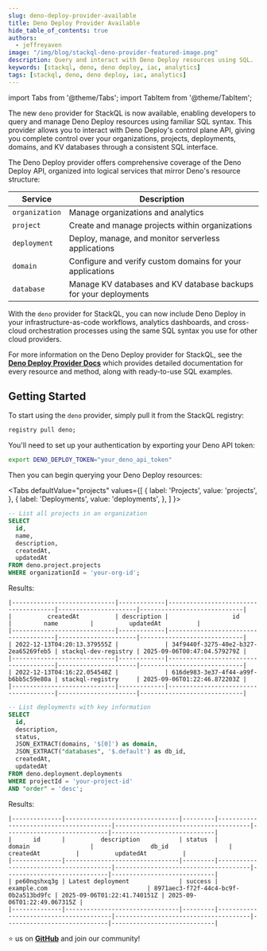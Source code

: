 ```yaml
---
slug: deno-deploy-provider-available
title: Deno Deploy Provider Available
hide_table_of_contents: true
authors:	
  - jeffreyaven
image: "/img/blog/stackql-deno-provider-featured-image.png"
description: Query and interact with Deno Deploy resources using SQL.
keywords: [stackql, deno, deno deploy, iac, analytics]
tags: [stackql, deno, deno deploy, iac, analytics]
---
```


import Tabs from '@theme/Tabs';
import TabItem from '@theme/TabItem';

The new `deno` provider for StackQL is now available, enabling developers to query and manage Deno Deploy resources using familiar SQL syntax. This provider allows you to interact with Deno Deploy's control plane API, giving you complete control over your organizations, projects, deployments, domains, and KV databases through a consistent SQL interface.  

The Deno Deploy provider offers comprehensive coverage of the Deno Deploy API, organized into logical services that mirror Deno's resource structure:

| Service | Description |
|---------|-------------|
| `organization` | Manage organizations and analytics |
| `project` | Create and manage projects within organizations |
| `deployment` | Deploy, manage, and monitor serverless applications |
| `domain` | Configure and verify custom domains for your applications |
| `database` | Manage KV databases and KV database backups for your deployments |

  
With the `deno` provider for StackQL, you can now include Deno Deploy in your infrastructure-as-code workflows, analytics dashboards, and cross-cloud orchestration processes using the same SQL syntax you use for other cloud providers.  

For more information on the Deno Deploy provider for StackQL, see the [__Deno Deploy Provider Docs__](https://deno-provider.stackql.io/) which provides detailed documentation for every resource and method, along with ready-to-use SQL examples.  

## Getting Started

To start using the `deno` provider, simply pull it from the StackQL registry:

```sql
registry pull deno;
```

You'll need to set up your authentication by exporting your Deno API token:

```bash
export DENO_DEPLOY_TOKEN="your_deno_api_token"
```

Then you can begin querying your Deno Deploy resources:

<Tabs
  defaultValue="projects"
  values={[
    { label: 'Projects', value: 'projects', },
    { label: 'Deployments', value: 'deployments', },
  ]
}>
<TabItem value="projects">

```sql
-- List all projects in an organization
SELECT 
  id,
  name,
  description,
  createdAt,
  updatedAt
FROM deno.project.projects
WHERE organizationId = 'your-org-id';
```

Results:
```
|-----------------------------|-------------|--------------------------------------|----------------------|-----------------------------|
|          createdAt          | description |                  id                  |         name         |          updatedAt          |
|-----------------------------|-------------|--------------------------------------|----------------------|-----------------------------|
| 2022-12-13T04:20:13.379555Z |             | 34f9440f-3275-40e2-b327-2ea65269feb5 | stackql-dev-registry | 2025-09-06T00:47:04.579279Z |
|-----------------------------|-------------|--------------------------------------|----------------------|-----------------------------|
| 2022-12-13T04:16:22.054548Z |             | 616de983-3e37-4f44-a99f-b6bb5c59e80a | stackql-registry     | 2025-09-06T01:22:46.872203Z |
|-----------------------------|-------------|--------------------------------------|----------------------|-----------------------------|
```

</TabItem>
<TabItem value="deployments">

```sql
-- List deployments with key information
SELECT
  id,
  description,
  status,
  JSON_EXTRACT(domains, '$[0]') as domain,
  JSON_EXTRACT("databases", '$.default') as db_id,
  createdAt,
  updatedAt
FROM deno.deployment.deployments
WHERE projectId = 'your-project-id'
AND "order" = 'desc';
```

Results:
```
|--------------|--------------------------------|---------|----------------------------------------|--------------------------------------|-----------------------------|-----------------------------|
|      id      |          description           | status  |                 domain                 |                db_id                 |          createdAt          |          updatedAt          |
|--------------|--------------------------------|---------|----------------------------------------|--------------------------------------|-----------------------------|-----------------------------|
| pe60nqshxq3g | Latest deployment              | success | example.com                            | 8971aec3-f72f-44c4-bc9f-0b2a513bd9fc | 2025-09-06T01:22:41.740151Z | 2025-09-06T01:22:49.067315Z |
|--------------|--------------------------------|---------|----------------------------------------|--------------------------------------|-----------------------------|-----------------------------|
```

</TabItem>
</Tabs>

⭐ us on [__GitHub__](https://github.com/stackql/stackql) and join our community!
